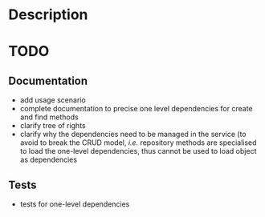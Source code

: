 Description
===========




TODO
====

Documentation
-------------

* add usage scenario
* complete documentation to precise one level dependencies for create and find methods
* clarify tree of rights
* clarify why the dependencies need to be managed in the service (to avoid to break the
CRUD model, *i.e.* repository methods are specialised to load the one-level 
dependencies, thus cannot be used to load object as dependencies  

Tests
-----

* tests for one-level dependencies
